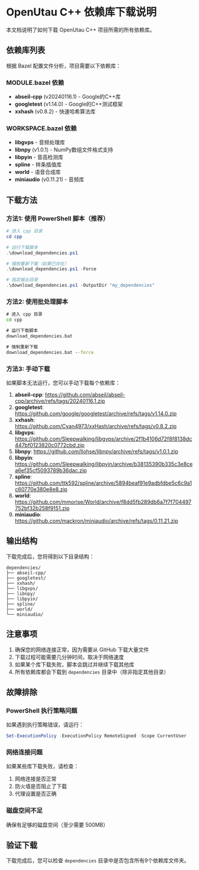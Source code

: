 # OpenUtau C++ 依赖库下载说明

本文档说明了如何下载 OpenUtau C++ 项目所需的所有依赖库。

## 依赖库列表

根据 Bazel 配置文件分析，项目需要以下依赖库：

### MODULE.bazel 依赖
- **abseil-cpp** (v20240116.1) - Google的C++库
- **googletest** (v1.14.0) - Google的C++测试框架  
- **xxhash** (v0.8.2) - 快速哈希算法库

### WORKSPACE.bazel 依赖
- **libgvps** - 音频处理库
- **libnpy** (v1.0.1) - NumPy数组文件格式支持
- **libpyin** - 音高检测库
- **spline** - 样条插值库
- **world** - 语音合成库
- **miniaudio** (v0.11.21) - 音频库

## 下载方法

### 方法1: 使用 PowerShell 脚本（推荐）

```powershell
# 进入 cpp 目录
cd cpp

# 运行下载脚本
.\download_dependencies.ps1

# 强制重新下载（如果已存在）
.\download_dependencies.ps1 -Force

# 指定输出目录
.\download_dependencies.ps1 -OutputDir "my_dependencies"
```

### 方法2: 使用批处理脚本

```cmd
# 进入 cpp 目录
cd cpp

# 运行下载脚本
download_dependencies.bat

# 强制重新下载
download_dependencies.bat --force
```

### 方法3: 手动下载

如果脚本无法运行，您可以手动下载每个依赖库：

1. **abseil-cpp**: https://github.com/abseil/abseil-cpp/archive/refs/tags/20240116.1.zip
2. **googletest**: https://github.com/google/googletest/archive/refs/tags/v1.14.0.zip
3. **xxhash**: https://github.com/Cyan4973/xxHash/archive/refs/tags/v0.8.2.zip
4. **libgvps**: https://github.com/Sleepwalking/libgvps/archive/2f1b4106d72f8f8138dc447bf0123820c0772cbd.zip
5. **libnpy**: https://github.com/llohse/libnpy/archive/refs/tags/v1.0.1.zip
6. **libpyin**: https://github.com/Sleepwalking/libpyin/archive/b38135390b335c3e8cea6ef35cf5093789b36dac.zip
7. **spline**: https://github.com/ttk592/spline/archive/5894beaf91e9adbfdbe5c6c9a1c60770e380e8e8.zip
8. **world**: https://github.com/mmorise/World/archive/f8dd5fb289db6a7f7f704497752bf32b258f9151.zip
9. **miniaudio**: https://github.com/mackron/miniaudio/archive/refs/tags/0.11.21.zip

## 输出结构

下载完成后，您将得到以下目录结构：

```
dependencies/
├── abseil-cpp/
├── googletest/
├── xxhash/
├── libgvps/
├── libnpy/
├── libpyin/
├── spline/
├── world/
└── miniaudio/
```

## 注意事项

1. 确保您的网络连接正常，因为需要从 GitHub 下载大量文件
2. 下载过程可能需要几分钟时间，取决于网络速度
3. 如果某个库下载失败，脚本会跳过并继续下载其他库
4. 所有依赖库都会下载到 `dependencies` 目录中（除非指定其他目录）

## 故障排除

### PowerShell 执行策略问题
如果遇到执行策略错误，请运行：
```powershell
Set-ExecutionPolicy -ExecutionPolicy RemoteSigned -Scope CurrentUser
```

### 网络连接问题
如果某些库下载失败，请检查：
1. 网络连接是否正常
2. 防火墙是否阻止了下载
3. 代理设置是否正确

### 磁盘空间不足
确保有足够的磁盘空间（至少需要 500MB）

## 验证下载

下载完成后，您可以检查 `dependencies` 目录中是否包含所有9个依赖库文件夹。 